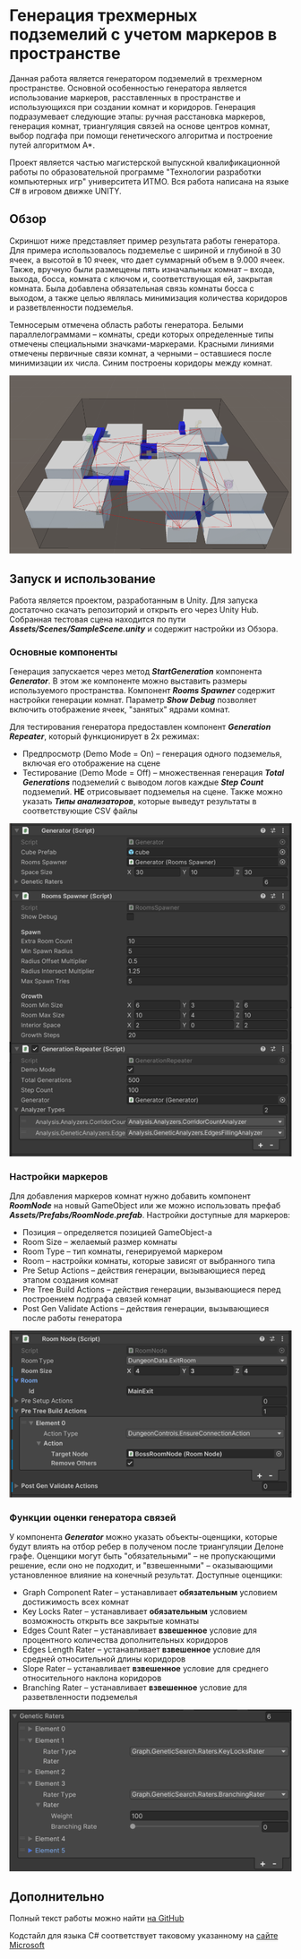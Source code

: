 # Генерация трехмерных подземелий с учетом маркеров в пространстве
Данная работа является генератором подземелий в трехмерном пространстве. Основной особенностью генератора является использование маркеров, расставленных в пространстве и использующихся при создании комнат и коридоров. Генерация подразумевает следующие этапы: ручная расстановка маркеров, генерация комнат, триангуляция связей на основе центров комнат, выбор подгафа при помощи генетического алгоритма и построение путей алгоритмом А*.

Проект является частью магистерской выпускной квалификационной работы по образовательной программе "Технологии разработки компьютерных игр" университета ИТМО. Вся работа написана на языке C# в игровом движке UNITY.

## Обзор
Скриншот ниже представляет пример результата работы генератора. Для примера использовалось подземелье с шириной и глубиной в 30 ячеек, а высотой в 10 ячеек, что дает суммарный объем в 9.000 ячеек. Также, вручную были размещены пять изначальных комнат – входа, выхода, босса, комната с ключом и, соответствующая ей, закрытая комната. Была добавлена обязательная связь комнаты босса с выходом, а также целью являлась минимизация количества коридоров и разветвленности подземелья.

Темносерым отмечена область работы генератора. Белыми параллелограммами – комнаты, среди которых определенные типы отмечены специальными значками-маркерами. Красными линиями отмечены первичные связи комнат, а черными – оставшиеся после минимизации их числа. Синим построены коридоры между комнат.

![Generation result screenshot](Docs/Preview.png)

## Запуск и использование
Работа является проектом, разработанным в Unity. Для запуска достаточно скачать репозиторий и открыть его через Unity Hub. Собранная тестовая сцена находится по пути **_Assets/Scenes/SampleScene.unity_** и содержит настройки из Обзора.

### Основные компоненты
Генерация запускается через метод **_StartGeneration_** компонента **_Generator_**. В этом же компоненте можно выставить размеры используемого пространства. Компонент **_Rooms Spawner_** содержит настройки генерации комнат. Параметр **_Show Debug_** позволяет включить отображение ячеек, "занятых" ядрами комнат.

Для тестирования генератора предоставлен компонент **_Generation Repeater_**, который функционирует в 2х режимах:
- Предпросмотр (Demo Mode = On)  – генерация одного подземелья, включая его отображение на сцене
- Тестирование (Demo Mode = Off) – множественная генерация **_Total Generations_** подземелий с выводом логов каждые **_Step Count_** подземелий. **НЕ** отрисовывает подземелья на сцене. Также можно указать **_Типы анализаторов_**, которые выведут результаты в соответствующие CSV файлы

![Main Components](Docs/MainComponents.png)

### Настройки маркеров

Для добавления маркеров комнат нужно добавить компонент **_RoomNode_** на новый GameObject или же можно использовать префаб **_Assets/Prefabs/RoomNode.prefab_**. Настройки доступные для маркеров:
- Позиция – определяется позицией GameObject-a
- Room Size – желаемый размер комнаты
- Room Type – тип комнаты, генерируемой маркером
- Room – настройки комнаты, которые зависят от выбранного типа
- Pre Setup Actions – действия генерации, вызывающиеся перед этапом создания комнат
- Pre Tree Build Actions – действия генерации, вызывающиеся перед построением подграфа связей комнат
- Post Gen Validate Actions – действия генерации, вызывающиеся после работы генератора

![Marker Component](Docs/MarkerComponent.png)

### Функции оценки генератора связей

У компонента **_Generator_** можно указать объекты-оценщики, которые будут влиять на отбор ребер в полученом после триангуляции Делоне графе. Оценщики могут быть "обязательными" – не пропускающими решение, если оно не подходит, и "взвешенными" – оказывающими установленное влияние на конечный результат. Доступные оценщики:
- Graph Component Rater – устанавливает **обязательным** условием достижимость всех комнат
- Key Locks Rater – устанавливает **обязательным** условием возможность открыть все закрытые комнаты
- Edges Count Rater – устанавливает **взвешенное** условие для процентного количества дополнительных коридоров
- Edges Length Rater – устанавливает **взвешенное** условие для средней относительной длины коридоров
- Slope Rater – устанавливает **взвешенное**  условие для среднего относительного наклона коридоров
- Branching Rater – устанавливает **взвешенное** условие для разветвленности подземелья

![Genetic Raters](Docs/GeneticRaters.png)

## Дополнительно

Полный текст работы можно найти [на GitHub](Docs/MarkerDungeonGeneration.pdf)

Кодстайл для языка С# соответствует таковому указанному на [сайте Microsoft](https://learn.microsoft.com/en-us/dotnet/csharp/fundamentals/coding-style/identifier-names)


